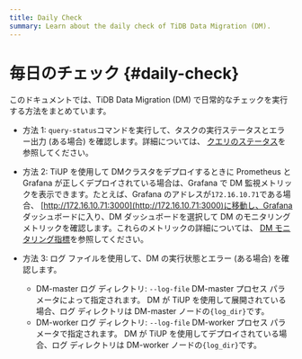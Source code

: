 ```yaml
---
title: Daily Check
summary: Learn about the daily check of TiDB Data Migration (DM).
---
```


# 毎日のチェック {#daily-check}

このドキュメントでは、TiDB Data Migration (DM) で日常的なチェックを実行する方法をまとめています。

-   方法 1: `query-status`コマンドを実行して、タスクの実行ステータスとエラー出力 (ある場合) を確認します。詳細については、 [クエリのステータス](/dm/dm-query-status.md)を参照してください。

-   方法 2: TiUP を使用して DMクラスタをデプロイするときに Prometheus と Grafana が正しくデプロイされている場合は、Grafana で DM 監視メトリックを表示できます。たとえば、Grafana のアドレスが`172.16.10.71`である場合、 [http://172.16.10.71:3000](http://172.16.10.71:3000)に移動し、Grafana ダッシュボードに入り、DM ダッシュボードを選択して DM のモニタリング メトリックを確認します。これらのメトリックの詳細については、 [DM モニタリング指標](/dm/monitor-a-dm-cluster.md)を参照してください。

-   方法 3: ログ ファイルを使用して、DM の実行状態とエラー (ある場合) を確認します。

    -   DM-master ログ ディレクトリ: `--log-file` DM-master プロセス パラメータによって指定されます。 DM が TiUP を使用して展開されている場合、ログ ディレクトリは DM-master ノードの`{log_dir}`です。
    -   DM-worker ログ ディレクトリ: `--log-file` DM-worker プロセス パラメータで指定されます。 DM が TiUP を使用してデプロイされている場合、ログ ディレクトリは DM-worker ノードの`{log_dir}`です。
